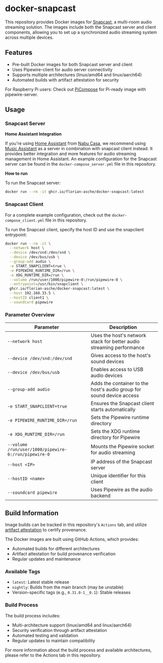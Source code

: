 # docker-snapcast

This repository provides Docker images for [Snapcast](https://github.com/badaix/snapcast), a multi-room audio streaming solution. The images include both the Snapcast server and client components, allowing you to set up a synchronized audio streaming system across multiple devices.

## Features

- Pre-built Docker images for both Snapcast server and client
- Uses Pipewire-client for audio server connectivity
- Supports multiple architectures (linux/amd64 and linux/aarch64)
- Automated builds with artifact attestation for security

For Raspberry Pi users: Check out [PiCompose](https://github.com/florian-asche/PiCompose) for Pi-ready image with pipewire-server.

## Usage

### Snapcast Server

**Home Assistant Integration**

If you're using [Home Assistant](https://www.home-assistant.io/) from [Nabu Casa](https://www.nabucasa.com/), we recommend using [Music Assistant](https://github.com/music-assistant/server) as a server in combination with snapcast client instead. It provides better integration and more features for audio streaming management in Home Assistant. An example configuration for the Snapcast server can be found in the `docker-compose_server.yml` file in this repository.

**How to run**

To run the Snapcast server:

```bash
docker run --rm -it ghcr.io/florian-asche/docker-snapcast:latest
```

### Snapcast Client

For a complete example configuration, check out the `docker-compose_client.yml` file in this repository.

To run the Snapcast client, specify the host ID and use the snapclient entrypoint:

```bash
docker run --rm -it \
  --network host \
  --device /dev/snd:/dev/snd \
  --device /dev/bus/usb \
  --group-add audio \
  -e START_SNAPCLIENT=true \
  -e PIPEWIRE_RUNTIME_DIR=/run \
  -e XDG_RUNTIME_DIR=/run \
  --volume /run/user/1000/pipewire-0:/run/pipewire-0 \
  --entrypoint=/usr/bin/snapclient \
  ghcr.io/florian-asche/docker-snapcast:latest \
  --host 192.168.33.5 \
  --hostID client1 \
  --soundcard pipewire
```

### Parameter Overview

| Parameter | Description |
|-----------|-------------|
| `--network host` | Uses the host's network stack for better audio streaming performance |
| `--device /dev/snd:/dev/snd` | Gives access to the host's sound devices |
| `--device /dev/bus/usb` | Enables access to USB audio devices |
| `--group-add audio` | Adds the container to the host's audio group for sound device access |
| `-e START_SNAPCLIENT=true` | Ensures the Snapcast client starts automatically |
| `-e PIPEWIRE_RUNTIME_DIR=/run` | Sets the Pipewire runtime directory |
| `-e XDG_RUNTIME_DIR=/run` | Sets the XDG runtime directory for Pipewire |
| `--volume /run/user/1000/pipewire-0:/run/pipewire-0` | Mounts the Pipewire socket for audio streaming |
| `--host <IP>` | IP address of the Snapcast server |
| `--hostID <name>` | Unique identifier for this client |
| `--soundcard pipewire` | Uses Pipewire as the audio backend |

## Build Information

Image builds can be tracked in this repository's `Actions` tab, and utilize [artifact attestation](https://docs.github.com/en/actions/security-guides/using-artifact-attestations-to-establish-provenance-for-builds) to certify provenance.

The Docker images are built using GitHub Actions, which provides:

- Automated builds for different architectures
- Artifact attestation for build provenance verification
- Regular updates and maintenance

### Available Tags

- `latest`: Latest stable release
- `nightly`: Builds from the main branch (may be unstable)
- Version-specific tags (e.g., `0.31.0-1__0.1`): Stable releases

### Build Process

The build process includes:

- Multi-architecture support (linux/amd64 and linux/aarch64)
- Security verification through artifact attestation
- Automated testing and validation
- Regular updates to maintain compatibility

For more information about the build process and available architectures, please refer to the Actions tab in this repository.
